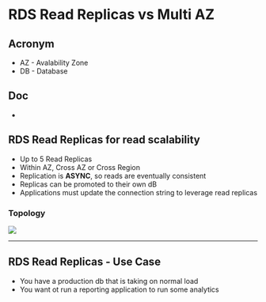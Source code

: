 # RDS Read Replicas vs Multi AZ

## Acronym
* AZ - Avalability Zone
* DB - Database

## Doc
*

## RDS Read Replicas for read scalability
* Up to 5 Read Replicas
* Within AZ, Cross AZ or Cross Region
* Replication is **ASYNC**, so reads are eventually consistent
* Replicas can be promoted to their own dB
* Applications must update the connection string to leverage read replicas

### Topology
[<img src="https://i.imgur.com/RMkjdcr.png">](https://i.imgur.com/RMkjdcr.png)

---

## RDS Read Replicas - Use Case
* You have a production db that is taking on normal load
* You want ot run a reporting application to run some analytics
